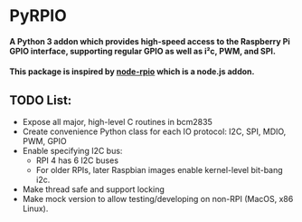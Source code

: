 # PyRPIO


#### A Python 3 addon which provides high-speed access to the Raspberry Pi GPIO interface, supporting regular GPIO as well as i²c, PWM, and SPI.
#### This package is inspired by [node-rpio](https://github.com/jperkin/node-rpio) which is a node.js addon.

## TODO List:

* Expose all major, high-level C routines in bcm2835
* Create convenience Python class for each IO protocol: I2C, SPI, MDIO, PWM, GPIO
* Enable specifying I2C bus:
  - RPI 4 has 6 I2C buses
  - For older RPIs, later Raspbian images enable kernel-level bit-bang i2c.
* Make thread safe and support locking
* Make mock version to allow testing/developing on non-RPI (MacOS, x86 Linux).

